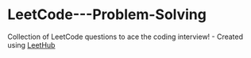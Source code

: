# LeetCode---Problem-Solving
Collection of LeetCode questions to ace the coding interview! - Created using [LeetHub](https://github.com/QasimWani/LeetHub)
